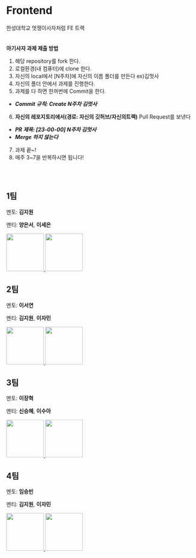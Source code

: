 # Frontend
한성대학교 멋쟁이사자처럼 FE 트랙
<br>
<br>
<br>
**아기사자 과제 제출 방법**
1. 해당 repository를 fork 한다.
2. 로컬환경(내 컴퓨터)에 clone 한다.
3. 자신의 local에서 [N주차]에 자신의 이름 폴더를 만든다
ex)김멋사
4. 자신의 폴더 안에서 과제를 진행한다.
5. 과제를 다 하면 한꺼번에 Commit을 한다.
- ***Commit 규칙: Create N주차 김멋사***
6. **자신의 레포지토리에서(경로: 자신의 깃허브/자신의트랙)** Pull Request를 보낸다
- ***PR 제목: [23-00-00] N주차 김멋사***
- ***Merge 하지 않는다***
7. 과제 끝~!
8. 매주 3~7을 반복하시면 됩니다!
<br>
<br>

## 1팀
멘토: **김지원**

멘티: **양은서**, **이세은**

<div>
  <a href="https://github.com/sheepyis">
    <img src="https://avatars.githubusercontent.com/u/113487989?v=4" width="100" style="max-width: 100%;">
  </a>
  <a href="https://github.com/sengooooo">
    <img src="https://avatars.githubusercontent.com/u/127099876?v=4" width="100" style="max-width: 100%;">
  </a>
</div>

## 2팀
멘토: **이서연**

멘티: **김지원**, **이자민**
<div>
  <a href="https://github.com/JongukYang">
    <img src="https://avatars.githubusercontent.com/u/73643657?v=4" width="100" style="max-width: 100%;">
  </a>
 <a href="https://github.com/jaminleee">
    <img src="https://avatars.githubusercontent.com/u/91969458?v=4" width="100" style="max-width: 100%;">
  </a>
</div>


## 3팀
멘토: **이장혁**

멘티: **신승혜**, **이수아**
<div>
  <a href="https://github.com/drimh">
    <img src="https://avatars.githubusercontent.com/u/107299318?v=4" width="100" style="max-width: 100%;">
  </a>
 <a href="https://github.com/jaminleee">
    <img src="https://avatars.githubusercontent.com/u/91969458?v=4" width="100" style="max-width: 100%;">
  </a>
</div>


## 4팀
멘토: **임승빈**

멘티: **김지원**, **이자민**
<div>
  <a href="https://github.com/JongukYang">
    <img src="https://avatars.githubusercontent.com/u/73643657?v=4" width="100" style="max-width: 100%;">
  </a>
 <a href="https://github.com/jaminleee">
    <img src="https://avatars.githubusercontent.com/u/91969458?v=4" width="100" style="max-width: 100%;">
  </a>
</div>
